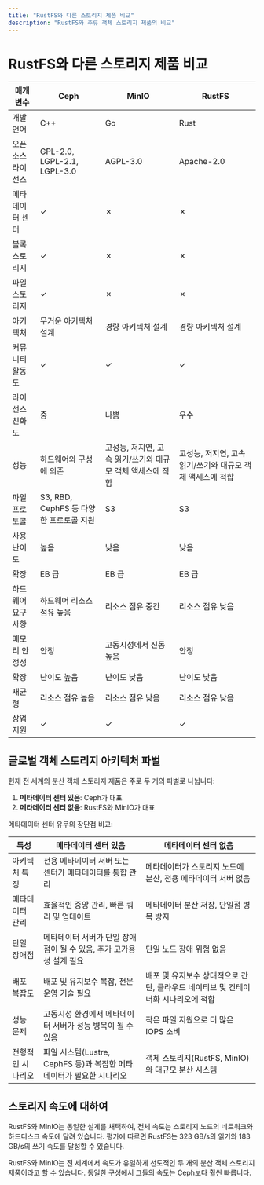 ```yaml
---
title: "RustFS와 다른 스토리지 제품 비교"
description: "RustFS와 주류 객체 스토리지 제품의 비교"
---
```


# RustFS와 다른 스토리지 제품 비교

| 매개변수 | Ceph | MinIO | RustFS |
| - | - | - | - |
| 개발 언어 | C++ | Go | Rust |
| 오픈소스 라이선스 | GPL-2.0, LGPL-2.1, LGPL-3.0 | AGPL-3.0 | Apache-2.0 |
| 메타데이터 센터 | ✓ | ✗ | ✗ |
| 블록 스토리지 | ✓ | ✗ | ✗ |
| 파일 스토리지 | ✓ | ✗ | ✗ |
| 아키텍처 | 무거운 아키텍처 설계 | 경량 아키텍처 설계 | 경량 아키텍처 설계 |
| 커뮤니티 활동도 | ✓ | ✓ | ✓ |
| 라이선스 친화도 | 중 | 나쁨 | 우수 |
| 성능 | 하드웨어와 구성에 의존 | 고성능, 저지연, 고속 읽기/쓰기와 대규모 객체 액세스에 적합 | 고성능, 저지연, 고속 읽기/쓰기와 대규모 객체 액세스에 적합 |
| 파일 프로토콜 | S3, RBD, CephFS 등 다양한 프로토콜 지원 | S3 | S3 |
| 사용 난이도 | 높음 | 낮음 | 낮음 |
| 확장 | EB 급 | EB 급 | EB 급 |
| 하드웨어 요구사항 | 하드웨어 리소스 점유 높음 | 리소스 점유 중간 | 리소스 점유 낮음 |
| 메모리 안정성 | 안정 | 고동시성에서 진동 높음 | 안정 |
| 확장 | 난이도 높음 | 난이도 낮음 | 난이도 낮음 |
| 재균형 | 리소스 점유 높음 | 리소스 점유 낮음 | 리소스 점유 낮음 |
| 상업 지원 | ✓ | ✓ | ✓ |

## 글로벌 객체 스토리지 아키텍처 파벌

현재 전 세계의 분산 객체 스토리지 제품은 주로 두 개의 파벌로 나뉩니다:

1. **메타데이터 센터 있음**: Ceph가 대표
2. **메타데이터 센터 없음**: RustFS와 MinIO가 대표

메타데이터 센터 유무의 장단점 비교:

| 특성 | 메타데이터 센터 있음 | 메타데이터 센터 없음 |
| - | - | - |
| 아키텍처 특징 | 전용 메타데이터 서버 또는 센터가 메타데이터를 통합 관리 | 메타데이터가 스토리지 노드에 분산, 전용 메타데이터 서버 없음 |
| 메타데이터 관리 | 효율적인 중앙 관리, 빠른 쿼리 및 업데이트 | 메타데이터 분산 저장, 단일점 병목 방지 |
| 단일 장애점 | 메타데이터 서버가 단일 장애점이 될 수 있음, 추가 고가용성 설계 필요 | 단일 노드 장애 위험 없음 |
| 배포 복잡도 | 배포 및 유지보수 복잡, 전문 운영 기술 필요 | 배포 및 유지보수 상대적으로 간단, 클라우드 네이티브 및 컨테이너화 시나리오에 적합 |
| 성능 문제 | 고동시성 환경에서 메타데이터 서버가 성능 병목이 될 수 있음 | 작은 파일 지원으로 더 많은 IOPS 소비 |
| 전형적인 시나리오 | 파일 시스템(Lustre, CephFS 등)과 복잡한 메타데이터가 필요한 시나리오 | 객체 스토리지(RustFS, MinIO)와 대규모 분산 시스템 |

## 스토리지 속도에 대하여

RustFS와 MinIO는 동일한 설계를 채택하여, 전체 속도는 스토리지 노드의 네트워크와 하드디스크 속도에 달려 있습니다. 평가에 따르면 RustFS는 323 GB/s의 읽기와 183 GB/s의 쓰기 속도를 달성할 수 있습니다.

RustFS와 MinIO는 전 세계에서 속도가 유일하게 선도적인 두 개의 분산 객체 스토리지 제품이라고 할 수 있습니다. 동일한 구성에서 그들의 속도는 Ceph보다 훨씬 빠릅니다.

